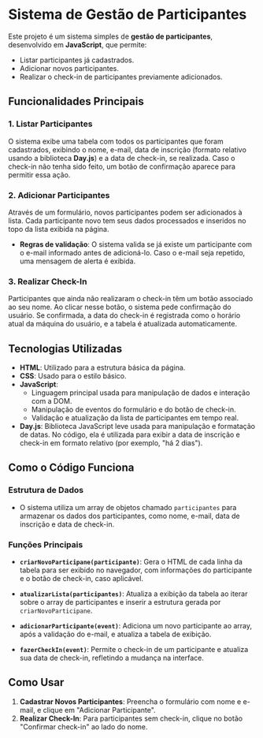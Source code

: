 # Sistema de Gestão de Participantes

Este projeto é um sistema simples de **gestão de participantes**, desenvolvido em **JavaScript**, que permite:
- Listar participantes já cadastrados.
- Adicionar novos participantes.
- Realizar o check-in de participantes previamente adicionados.

## Funcionalidades Principais

### 1. Listar Participantes
O sistema exibe uma tabela com todos os participantes que foram cadastrados, exibindo o nome, e-mail, data de inscrição (formato relativo usando a biblioteca **Day.js**) e a data de check-in, se realizada. Caso o check-in não tenha sido feito, um botão de confirmação aparece para permitir essa ação.

### 2. Adicionar Participantes
Através de um formulário, novos participantes podem ser adicionados à lista. Cada participante novo tem seus dados processados e inseridos no topo da lista exibida na página.

- **Regras de validação**: O sistema valida se já existe um participante com o e-mail informado antes de adicioná-lo. Caso o e-mail seja repetido, uma mensagem de alerta é exibida.

### 3. Realizar Check-In
Participantes que ainda não realizaram o check-in têm um botão associado ao seu nome. Ao clicar nesse botão, o sistema pede confirmação do usuário. Se confirmada, a data do check-in é registrada como o horário atual da máquina do usuário, e a tabela é atualizada automaticamente.

## Tecnologias Utilizadas

- **HTML**: Utilizado para a estrutura básica da página.
- **CSS**: Usado para o estilo básico.
- **JavaScript**: 
  - Linguagem principal usada para manipulação de dados e interação com a DOM.
  - Manipulação de eventos do formulário e do botão de check-in.
  - Validação e atualização da lista de participantes em tempo real.
- **Day.js**: Biblioteca JavaScript leve usada para manipulação e formatação de datas. No código, ela é utilizada para exibir a data de inscrição e check-in em formato relativo (por exemplo, "há 2 dias").

## Como o Código Funciona

### Estrutura de Dados
- O sistema utiliza um array de objetos chamado `participantes` para armazenar os dados dos participantes, como nome, e-mail, data de inscrição e data de check-in.

### Funções Principais
- **`criarNovoParticipane(participante)`**: Gera o HTML de cada linha da tabela para ser exibido no navegador, com informações do participante e o botão de check-in, caso aplicável.
  
- **`atualizarLista(participantes)`**: Atualiza a exibição da tabela ao iterar sobre o array de participantes e inserir a estrutura gerada por `criarNovoParticipane`.

- **`adicionarParticipante(event)`**: Adiciona um novo participante ao array, após a validação do e-mail, e atualiza a tabela de exibição.

- **`fazerCheckIn(event)`**: Permite o check-in de um participante e atualiza sua data de check-in, refletindo a mudança na interface.

## Como Usar

1. **Cadastrar Novos Participantes**: Preencha o formulário com nome e e-mail, e clique em "Adicionar Participante".
2. **Realizar Check-In**: Para participantes sem check-in, clique no botão "Confirmar check-in" ao lado do nome.

